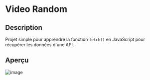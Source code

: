 # Video Random

## Description
Projet simple pour apprendre la fonction `fetch()` en JavaScript pour récupérer les données d'une API.

## Aperçu
![image](https://github.com/user-attachments/assets/0d0fdc7a-aa2e-4adb-b693-953e6f25a0f0)
